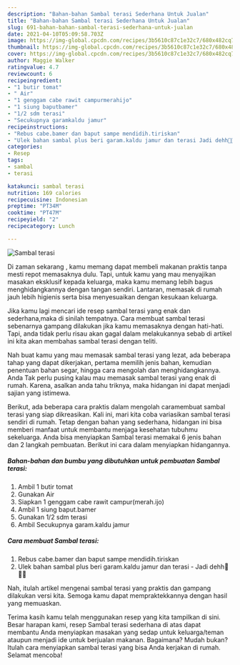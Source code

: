 ```yaml
---
description: "Bahan-bahan Sambal terasi Sederhana Untuk Jualan"
title: "Bahan-bahan Sambal terasi Sederhana Untuk Jualan"
slug: 691-bahan-bahan-sambal-terasi-sederhana-untuk-jualan
date: 2021-04-10T05:09:58.703Z
image: https://img-global.cpcdn.com/recipes/3b5610c87c1e32c7/680x482cq70/sambal-terasi-foto-resep-utama.jpg
thumbnail: https://img-global.cpcdn.com/recipes/3b5610c87c1e32c7/680x482cq70/sambal-terasi-foto-resep-utama.jpg
cover: https://img-global.cpcdn.com/recipes/3b5610c87c1e32c7/680x482cq70/sambal-terasi-foto-resep-utama.jpg
author: Maggie Walker
ratingvalue: 4.7
reviewcount: 6
recipeingredient:
- "1 butir tomat"
- " Air"
- "1 genggam cabe rawit campurmerahijo"
- "1 siung baputbamer"
- "1/2 sdm terasi"
- "Secukupnya garamkaldu jamur"
recipeinstructions:
- "Rebus cabe.bamer dan baput sampe mendidih.tiriskan"
- "Ulek bahan sambal plus beri garam.kaldu jamur dan terasi Jadi dehh🤗🤤🤤"
categories:
- Resep
tags:
- sambal
- terasi

katakunci: sambal terasi 
nutrition: 169 calories
recipecuisine: Indonesian
preptime: "PT34M"
cooktime: "PT47M"
recipeyield: "2"
recipecategory: Lunch

---
```



![Sambal terasi](https://img-global.cpcdn.com/recipes/3b5610c87c1e32c7/680x482cq70/sambal-terasi-foto-resep-utama.jpg)

Di zaman  sekarang , kamu memang dapat membeli makanan praktis tanpa mesti repot memasaknya dulu. Tapi, untuk kamu yang mau menyajikan masakan eksklusif kepada keluarga, maka kamu memang lebih bagus menghidangkannya dengan tangan sendiri. Lantaran, memasak di rumah jauh lebih higienis serta bisa menyesuaikan dengan kesukaan keluarga.

Jika kamu lagi mencari ide resep sambal terasi yang enak dan sederhana,maka di sinilah tempatnya. Cara membuat sambal terasi  sebenarnya gampang dilakukan jika kamu memasaknya dengan hati-hati. Tapi, anda tidak perlu risau akan gagal dalam melakukannya 
sebab di artikel ini kita akan membahas sambal terasi dengan teliti.  



Nah buat kamu yang mau memasak sambal terasi yang lezat, ada beberapa tahap yang dapat dikerjakan, pertama memilih jenis bahan, kemudian penentuan bahan segar, hingga cara mengolah dan menghidangkannya. Anda Tak perlu pusing kalau mau memasak sambal terasi yang enak di rumah. Karena, asalkan anda  tahu triknya, maka hidangan ini dapat menjadi sajian yang istimewa.

Berikut, ada beberapa cara praktis  dalam mengolah caramembuat sambal terasi yang siap dikreasikan. Kali ini, mari kita coba variasikan sambal terasi sendiri di rumah. Tetap dengan bahan yang sederhana, hidangan ini bisa memberi manfaat untuk membantu menjaga kesehatan tubuhmu sekeluarga. Anda bisa menyiapkan Sambal terasi memakai 6 jenis bahan dan 2 langkah pembuatan. Berikut ini cara dalam menyiapkan hidangannya.

<!--inarticleads1-->

##### Bahan-bahan dan bumbu yang dibutuhkan untuk pembuatan Sambal terasi:

1. Ambil 1 butir tomat
1. Gunakan  Air
1. Siapkan 1 genggam cabe rawit campur(merah.ijo)
1. Ambil 1 siung baput.bamer
1. Gunakan 1/2 sdm terasi
1. Ambil Secukupnya garam.kaldu jamur




<!--inarticleads2-->

##### Cara membuat Sambal terasi:

1. Rebus cabe.bamer dan baput sampe mendidih.tiriskan
1. Ulek bahan sambal plus beri garam.kaldu jamur dan terasi - Jadi dehh🤗🤤🤤




Nah, itulah artikel mengenai  sambal terasi  yang praktis dan gampang dilakukan versi kita. Semoga kamu dapat mempraktekkannya dengan hasil yang memuaskan. 

Terima kasih kamu telah menggunakan resep yang kita tampilkan di sini. Besar harapan kami, resep  Sambal terasi sederhana di atas dapat membantu Anda menyiapkan masakan yang sedap untuk keluarga/teman ataupun menjadi ide untuk berjualan makanan. Bagaimana? Mudah bukan? Itulah cara menyiapkan sambal terasi yang bisa Anda kerjakan di rumah. Selamat mencoba!

